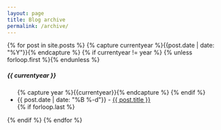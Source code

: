 ```yaml
---
layout: page
title: Blog archive
permalink: /archive/
---
```

<div class="page-content wc-container">
  {% for post in site.posts %}
  	{% capture currentyear %}{{post.date | date: "%Y"}}{% endcapture %}
  	{% if currentyear != year %}
    	{% unless forloop.first %}</ul>{% endunless %}
    		<h5>{{ currentyear }}</h5>
    		<ul class="posts">
    		{% capture year %}{{currentyear}}{% endcapture %}
  		{% endif %}
    <li><span>{{ post.date | date: "%B %-d"}} - <a href="{{ post.url }}">{{ post.title }}</a></span></li>
    {% if forloop.last %}</ul>{% endif %}
{% endfor %}
</div>
